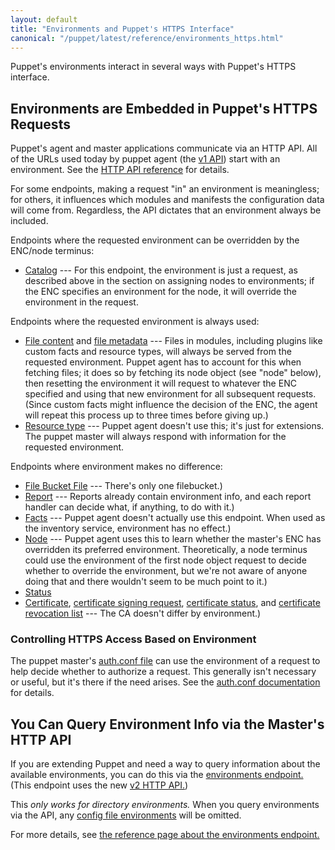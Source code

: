 ```yaml
---
layout: default
title: "Environments and Puppet's HTTPS Interface"
canonical: "/puppet/latest/reference/environments_https.html"
---
```


[v1 api]: /references/3.7.latest/developer/file.http_api_index.html#V1_API_Services
[http_api]: /references/3.7.latest/developer/file.http_api_index.html
[auth.conf file]: ./config_file_auth.html
[config_file_envs]: ./environments_classic.html


Puppet's environments interact in several ways with Puppet's HTTPS interface.

Environments are Embedded in Puppet's HTTPS Requests
-----

Puppet's agent and master applications communicate via an HTTP API. All of the URLs used today by puppet agent (the [v1 API][]) start with an environment. See the [HTTP API reference][http_api] for details.

For some endpoints, making a request "in" an environment is meaningless; for others, it influences which modules and manifests the configuration data will come from. Regardless, the API dictates that an environment always be included.

Endpoints where the requested environment can be overridden by the ENC/node terminus:

- [Catalog](/references/3.7.latest/developer/file.http_catalog.html) --- For this endpoint, the environment is just a request, as described above in the section on assigning nodes to environments; if the ENC specifies an environment for the node, it will override the environment in the request.

Endpoints where the requested environment is always used:

- [File content](/references/3.7.latest/developer/file.http_file_content.html) and [file metadata](/references/3.7.latest/developer/file.http_file_metadata.html) --- Files in modules, including plugins like custom facts and resource types, will always be served from the requested environment. Puppet agent has to account for this when fetching files; it does so by fetching its node object (see "node" below), then resetting the environment it will request to whatever the ENC specified and using that new environment for all subsequent requests. (Since custom facts might influence the decision of the ENC, the agent will repeat this process up to three times before giving up.)
- [Resource type](/references/3.7.latest/developer/file.http_resource_type.html) --- Puppet agent doesn't use this; it's just for extensions. The puppet master will always respond with information for the requested environment.

Endpoints where environment makes no difference:

- [File Bucket File](/references/3.7.latest/developer/file.http_file_bucket_file.html) --- There's only one filebucket.)
- [Report](/references/3.7.latest/developer/file.http_report.html) --- Reports already contain environment info, and each report handler can decide what, if anything, to do with it.)
- [Facts](/references/3.7.latest/developer/file.http_facts.html) --- Puppet agent doesn't actually use this endpoint. When used as the inventory service, environment has no effect.)
- [Node](/references/3.7.latest/developer/file.http_node.html) --- Puppet agent uses this to learn whether the master's ENC has overridden its preferred environment. Theoretically, a node terminus could use the environment of the first node object request to decide whether to override the environment, but we're not aware of anyone doing that and there wouldn't seem to be much point to it.)
- [Status](/references/3.7.latest/developer/file.http_status.html)
- [Certificate](/references/3.7.latest/developer/file.http_certificate.html), [certificate signing request](/references/3.7.latest/developer/file.http_certificate_request.html), [certificate status](/references/3.7.latest/developer/file.http_certificate_status.html), and [certificate revocation list](/references/3.7.latest/developer/file.http_certificate_revocation_list.html) --- The CA doesn't differ by environment.)

### Controlling HTTPS Access Based on Environment

The puppet master's [auth.conf file][] can use the environment of a request to help decide whether to authorize a request. This generally isn't necessary or useful, but it's there if the need arises. See the [auth.conf documentation][auth.conf file] for details.

You Can Query Environment Info via the Master's HTTP API
-----

If you are extending Puppet and need a way to query information about the available environments, you can do this via the [environments endpoint.][env_endpoint] (This endpoint uses the new [v2 HTTP API.][v2_api])

This _only works for directory environments._ When you query environments via the API, any [config file environments][config_file_envs] will be omitted.

For more details, see [the reference page about the environments endpoint.][env_endpoint]

[v2_api]: /references/3.7.latest/developer/file.http_api_index.html#V2_HTTP_API
[env_endpoint]: /references/3.7.latest/developer/file.http_environments.html

